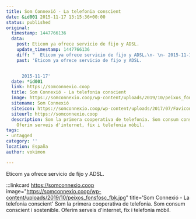 ```yaml
---
title: Som Connexió - La telefonia conscient
date: &id001 2015-11-17 13:15:36+00:00
status: published
original:
  timestamp: 1447766136
  data:
    post: Eticom ya ofrece servicio de fijo y ADSL.
    update_timestamp: 1447766136
    diff: "  Eticom ya ofrece servicio de fijo y ADSL.\n- \n- 2015-11-17"
    past: 'Eticom ya ofrece servicio de fijo y ADSL.


      2015-11-17'
  date: *id001
  link: https://somconnexio.coop
  title: Som Connexió - La telefonia conscient
  image: https://somconnexio.coop/wp-content/uploads/2019/10/peixos_fonsfosc_fbk.jpg
  sitename: Som Connexió
  siteicon: https://somconnexio.coop/wp-content/uploads/2017/07/Favicon.png
  siteurl: https://somconnexio.coop
  description: Som la primera cooperativa de telefonia. Som consum conscient i sostenible.
    Oferim serveis d'internet, fix i telefonia mòbil.
tags:
- untagged
category: ''
location: España
author: vokimon

---
```

Eticom ya ofrece servicio de fijo y ADSL.

:::linkcard https://somconnexio.coop image="https://somconnexio.coop/wp-content/uploads/2019/10/peixos_fonsfosc_fbk.jpg" title='Som Connexió - La telefonia conscient'
    Som la primera cooperativa de telefonia. Som consum conscient i sostenible. Oferim serveis d'internet, fix i telefonia mòbil.


